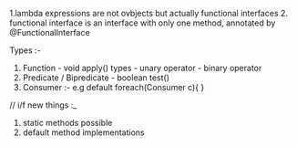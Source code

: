 1.lambda expressions are not ovbjects but actually functional interfaces
2. functional interface is an interface with only one method, annotated by @FunctionalInterface


Types :-

1. Function
		- void apply()
		types
 		- unary operator
 		- binary operator
2. Predicate / Bipredicate
		-  boolean test()
3. Consumer :- e.g   default foreach(Consumer<E> c){
}


// i/f new things :_
1. static methods possible
2. default method implementations
 